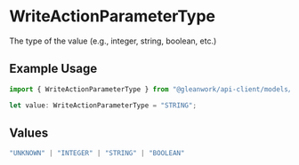 # WriteActionParameterType

The type of the value (e.g., integer, string, boolean, etc.)

## Example Usage

```typescript
import { WriteActionParameterType } from "@gleanwork/api-client/models/components";

let value: WriteActionParameterType = "STRING";
```

## Values

```typescript
"UNKNOWN" | "INTEGER" | "STRING" | "BOOLEAN"
```